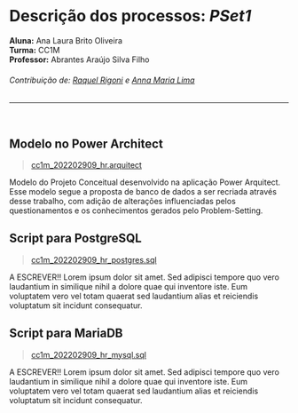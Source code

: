 </br>

# Descrição dos processos: *PSet1*

**Aluna:** Ana Laura Brito Oliveira </br>
**Turma:** CC1M </br>
**Professor:** Abrantes Araújo Silva Filho </br>

###### Contribuição de: [Raquel Rigoni](https://github.com/raqs-bot) e [Anna Maria Lima](https://github.com/Annmochii)

****
</br>

## Modelo no Power Architect
> [cc1m_202202909_hr.arquitect](https://github.com/aurahtml/uvv_bd_1_cc1m/blob/main/pset1/cc1m_202202909_hr.architect)
<p>Modelo do Projeto Conceitual desenvolvido na aplicação Power Arquitect. Esse modelo segue a proposta de banco de dados a ser recriada através desse trabalho, com adição de alterações influenciadas pelos questionamentos e os conhecimentos gerados pelo Problem-Setting.</p>

## Script para PostgreSQL
> [cc1m_202202909_hr_postgres.sql](https://github.com/aurahtml/uvv_bd_1_cc1m/blob/main/pset1/cc1m_202202909_hr_postgres.sql)
<p>A ESCREVER!! Lorem ipsum dolor sit amet. Sed adipisci tempore quo vero laudantium in similique nihil a dolore quae qui inventore iste. Eum voluptatem vero vel totam quaerat sed laudantium alias et reiciendis voluptatum sit incidunt consequatur.</p>

## Script para MariaDB
> [cc1m_202202909_hr_mysql.sql](https://github.com/aurahtml/uvv_bd_1_cc1m/blob/main/pset1/cc1m_202202909_hr_mysql.sql)
<p>A ESCREVER!! Lorem ipsum dolor sit amet. Sed adipisci tempore quo vero laudantium in similique nihil a dolore quae qui inventore iste. Eum voluptatem vero vel totam quaerat sed laudantium alias et reiciendis voluptatum sit incidunt consequatur.</p>

</br>
